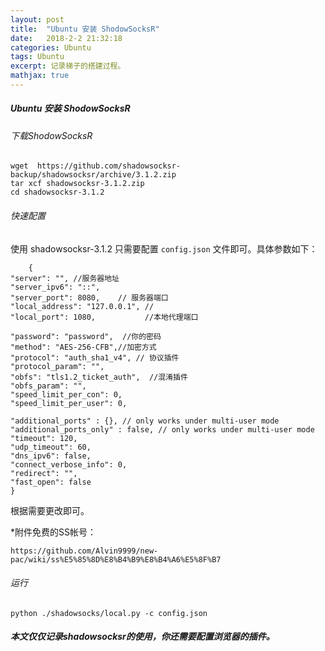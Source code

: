 ```yaml
---
layout: post
title:  "Ubuntu 安装 ShodowSocksR"
date:   2018-2-2 21:32:18
categories: Ubuntu
tags: Ubuntu
excerpt: 记录梯子的搭建过程。
mathjax: true
---
```

##### Ubuntu 安装 ShodowSocksR

######  下载ShodowSocksR

	
  
	wget  https://github.com/shadowsocksr-backup/shadowsocksr/archive/3.1.2.zip
	tar xcf shadowsocksr-3.1.2.zip
	cd shadowsocksr-3.1.2
	

###### 快速配置

使用 shadowsocksr-3.1.2 只需要配置 `config.json` 文件即可。具体参数如下：


		{
    "server": "", //服务器地址
    "server_ipv6": "::",
    "server_port": 8080, 	// 服务器端口
    "local_address": "127.0.0.1", //
    "local_port": 1080,           //本地代理端口

    "password": "password",  //你的密码
    "method": "AES-256-CFB",//加密方式
    "protocol": "auth_sha1_v4", // 协议插件
    "protocol_param": "",
    "obfs": "tls1.2_ticket_auth",  //混淆插件
    "obfs_param": "",
    "speed_limit_per_con": 0,
    "speed_limit_per_user": 0,

    "additional_ports" : {}, // only works under multi-user mode
    "additional_ports_only" : false, // only works under multi-user mode
    "timeout": 120,
    "udp_timeout": 60,
    "dns_ipv6": false,
    "connect_verbose_info": 0,
    "redirect": "",
    "fast_open": false
	}


根据需要更改即可。
	
*附件免费的SS帐号：


    https://github.com/Alvin9999/new-pac/wiki/ss%E5%85%8D%E8%B4%B9%E8%B4%A6%E5%8F%B7


###### 运行

	
	python ./shadowsocks/local.py -c config.json
	



#####  本文仅仅记录shadowsocksr的使用，你还需要配置浏览器的插件。



